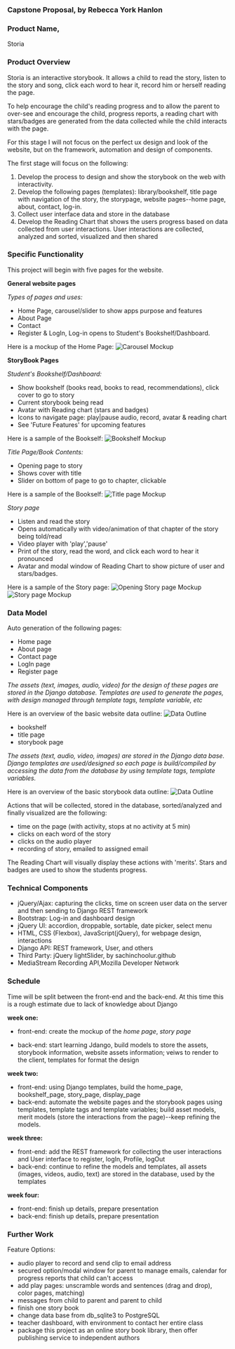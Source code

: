 ### Capstone Proposal, by Rebecca York Hanlon

### Product Name,
Storia

### Product Overview
Storia is an interactive storybook.  It allows a child to read the story, listen to the story and song, click each word to hear it, record him or herself reading the page.

To help encourage the child's reading progress and to allow the parent to over-see and encourage the child, progress reports, a reading chart with stars/badges are generated from the data collected while the child interacts with the page.

For this stage I will not focus on the perfect ux design and look of the website, but on the framework, automation and design of components.

The first stage will focus on the following:
1. Develop the process to design and show the storybook on the web with interactivity.
2. Develop the following pages (templates):  library/bookshelf, title page with navigation of the story, the storypage, website pages--home page, about, contact, log-in.
1. Collect user interface data and store in the database
2. Develop the Reading Chart that shows the users progress based on data collected from user interactions.  User interactions are collected, analyzed and sorted, visualized and then shared

### Specific Functionality
This project will begin with five pages for the website.

****General website pages****

_Types of pages and uses:_
- Home Page, carousel/slider to show apps purpose and features
- About Page
- Contact
- Register & LogIn, Log-in opens to Student's Bookshelf/Dashboard.

Here is a mockup of the Home Page:
![Carousel Mockup](img/home_page.png)


****StoryBook Pages****

_Student's Bookshelf/Dashboard:_
- Show bookshelf (books read, books to read, recommendations), click cover to go to story
- Current storybook being read
- Avatar with Reading chart (stars and badges)
- Icons to navigate page: play|pause audio, record, avatar & reading chart
- See 'Future Features' for upcoming features

Here is a sample of the Bookself:
![Bookshelf Mockup](img/book_shelf.png)


_Title Page/Book Contents:_

- Opening page to story
- Shows cover with title
- Slider on bottom of page to go to chapter, clickable

Here is a sample of the Bookself:
![Title page Mockup](img/title_page.png)


_Story page_
- Listen and read the story
- Opens automatically with video/animation of that chapter of the story being told/read
- Video player with 'play','pause'
- Print of the story, read the word, and click each word to hear it pronounced
- Avatar and modal window of Reading Chart to show picture of user and stars/badges.  

Here is a sample of the Story page:
![Opening Story page Mockup](img/sp_opening.png)
![Story page Mockup](img/sp_words_icons.png)


### Data Model

Auto generation of the following pages:

- Home page
- About page
- Contact page
- LogIn page
- Register page

_The assets (text, images, audio, video) for the design of these pages are stored in the Django database.  Templates are used to generate the pages, with design managed through template tags, template variable, etc_

Here is an overview of the basic website data outline:
![Data Outline](img/web_page_data_outline.png)

- bookshelf  
- title page
- storybook page 

_The assets (text, audio, video, images) are stored in the Django data base.  Django templates are used/designed so each page is build/compiled by accessing the data from the database by using template tags, template variables._

Here is an overview of the basic storybook data outline:
![Data Outline](img/storypage_data_outline.png)

Actions that will be collected, stored in the database, sorted/analyzed and finally visualized are the following:

- time on the page (with activity, stops at no activity at 5 min)
- clicks on each word of the story
- clicks on the audio player
- recording of story, emailed to assigned email

The Reading Chart will visually display these actions with 'merits'.  Stars and badges are used to show the students progress.



### Technical Components

- jQuery/Ajax: capturing the clicks, time on screen user data on the server and then sending to Django REST framework  
- Bootstrap: Log-in and dashboard design
- jQuery UI: accordion, droppable, sortable, date picker, select menu
- HTML, CSS (Flexbox), JavaScript(jQuery), for webpage design, interactions 
- Django API: REST framework, User, and others
- Third Party: jQuery lightSlider, by sachinchoolur.github
- MediaStream Recording API,Mozilla Developer Network





### Schedule

Time will be split between the front-end and the back-end.  At this time this is a rough estimate due to lack of knowledge about Django

****week one:****
- front-end: create the mockup of the _home page_, _story page_

- back-end: start learning Jdango, build models to store the assets, storybook information, website assets information; veiws to render to the client, templates for format the design 

****week two:****
- front-end: using Django templates, build the home_page, bookshelf_page, story_page, display_page
- back-end: automate the website pages and the storybook pages using templates, template tags and template variables; build asset models, merit models (store the interactions from the page)--keep refining the models.

****week three:****
- front-end: add the REST framework for collecting the user interactions and User interface to register, logIn, Profile, logOut
- back-end: continue to refine the models and templates, all assets (images, videos, audio, text) are stored in the database, used by the templates

****week four:****
- front-end: finish up details, prepare presentation
- back-end: finish up details, prepare presentation


### Further Work

Feature Options:
- audio player to record and send clip to email address
- secured option/modal window for parent to manage emails, calendar for progress reports that child can't access
- add play pages: unscramble words and sentences (drag and drop), color pages, matching)
- messages from child to parent and parent to child 
- finish one story book 
- change data base from db_sqlite3 to  PostgreSQL
- teacher dashboard, with environment to contact her entire class
- package this project as an online story book library, then offer publishing service to independent authors


